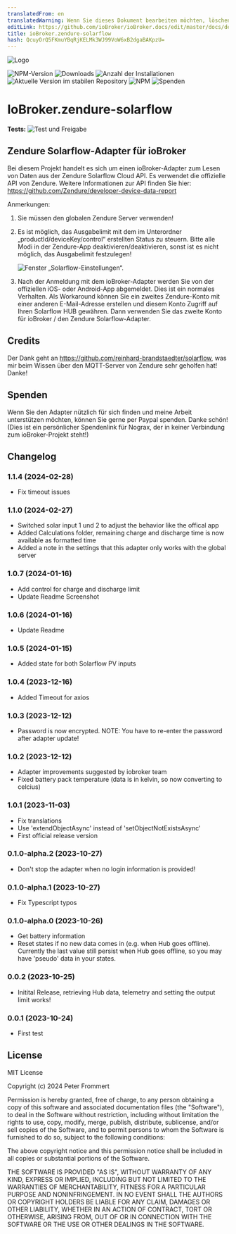 ```yaml
---
translatedFrom: en
translatedWarning: Wenn Sie dieses Dokument bearbeiten möchten, löschen Sie bitte das Feld "translationsFrom". Andernfalls wird dieses Dokument automatisch erneut übersetzt
editLink: https://github.com/ioBroker/ioBroker.docs/edit/master/docs/de/adapterref/iobroker.zendure-solarflow/README.md
title: ioBroker.zendure-solarflow
hash: QcuyOrQ5FKmuYBqRjKELMk3WJ99VoW6xB2dgaBAKpzU=
---
```

![Logo](../../../en/adapterref/iobroker.zendure-solarflow/admin/zendure-solarflow.png)

![NPM-Version](https://img.shields.io/npm/v/iobroker.zendure-solarflow.svg)
![Downloads](https://img.shields.io/npm/dm/iobroker.zendure-solarflow.svg)
![Anzahl der Installationen](https://iobroker.live/badges/zendure-solarflow-installed.svg)
![Aktuelle Version im stabilen Repository](https://iobroker.live/badges/zendure-solarflow-stable.svg)
![NPM](https://nodei.co/npm/iobroker.zendure-solarflow.png?downloads=true)
![Spenden](https://img.shields.io/badge/Donate-PayPal-green.svg)

# IoBroker.zendure-solarflow
**Tests:** ![Test und Freigabe](https://github.com/nograx/ioBroker.zendure-solarflow/workflows/Test%20and%20Release/badge.svg)

## Zendure Solarflow-Adapter für ioBroker
Bei diesem Projekt handelt es sich um einen ioBroker-Adapter zum Lesen von Daten aus der Zendure Solarflow Cloud API. Es verwendet die offizielle API von Zendure.
Weitere Informationen zur API finden Sie hier: https://github.com/Zendure/developer-device-data-report

Anmerkungen:

1. Sie müssen den globalen Zendure Server verwenden!

2. Es ist möglich, das Ausgabelimit mit dem im Unterordner „productId/deviceKey/control“ erstellten Status zu steuern. Bitte alle Modi in der Zendure-App deaktivieren/deaktivieren, sonst ist es nicht möglich, das Ausgabelimit festzulegen!

   ![Fenster „Solarflow-Einstellungen“.](https://raw.github.com/nograx/ioBroker.zendure-solarflow/master/Screenshots/ZendureSolarflowSettings.png)

3. Nach der Anmeldung mit dem ioBroker-Adapter werden Sie von der offiziellen iOS- oder Android-App abgemeldet. Dies ist ein normales Verhalten. Als Workaround können Sie ein zweites Zendure-Konto mit einer anderen E-Mail-Adresse erstellen und diesem Konto Zugriff auf Ihren Solarflow HUB gewähren. Dann verwenden Sie das zweite Konto für ioBroker / den Zendure Solarflow-Adapter.

## Credits
Der Dank geht an https://github.com/reinhard-brandstaedter/solarflow, was mir beim Wissen über den MQTT-Server von Zendure sehr geholfen hat! Danke!

## Spenden
Wenn Sie den Adapter nützlich für sich finden und meine Arbeit unterstützen möchten, können Sie gerne per Paypal spenden. Danke schön! (Dies ist ein persönlicher Spendenlink für Nograx, der in keiner Verbindung zum ioBroker-Projekt steht!)<br />

## Changelog
### 1.1.4 (2024-02-28)

- Fix timeout issues

### 1.1.0 (2024-02-27)

- Switched solar input 1 und 2 to adjust the behavior like the offical app
- Added Calculations folder, remaining charge and discharge time is now available as formatted time
- Added a note in the settings that this adapter only works with the global server

### 1.0.7 (2024-01-16)

- Add control for charge and discharge limit
- Update Readme Screenshot

### 1.0.6 (2024-01-16)

- Update Readme

### 1.0.5 (2024-01-15)

- Added state for both Solarflow PV inputs

### 1.0.4 (2023-12-16)

- Added Timeout for axios

### 1.0.3 (2023-12-12)

- Password is now encrypted. NOTE: You have to re-enter the password after adapter update!

### 1.0.2 (2023-12-12)

- Adapter improvements suggested by iobroker team
- Fixed battery pack temperature (data is in kelvin, so now converting to celcius)

### 1.0.1 (2023-11-03)

- Fix translations
- Use 'extendObjectAsync' instead of 'setObjectNotExistsAsync'
- First official release version

### 0.1.0-alpha.2 (2023-10-27)

- Don't stop the adapter when no login information is provided!

### 0.1.0-alpha.1 (2023-10-27)

- Fix Typescript typos

### 0.1.0-alpha.0 (2023-10-26)

- Get battery information
- Reset states if no new data comes in (e.g. when Hub goes offline). Currently the last value still persist when Hub goes offline, so you may have 'pseudo' data in your states.

### 0.0.2 (2023-10-25)

- Initital Release, retrieving Hub data, telemetry and setting the output limit works!

### 0.0.1 (2023-10-24)

- First test

## License

MIT License

Copyright (c) 2024 Peter Frommert

Permission is hereby granted, free of charge, to any person obtaining a copy
of this software and associated documentation files (the "Software"), to deal
in the Software without restriction, including without limitation the rights
to use, copy, modify, merge, publish, distribute, sublicense, and/or sell
copies of the Software, and to permit persons to whom the Software is
furnished to do so, subject to the following conditions:

The above copyright notice and this permission notice shall be included in all
copies or substantial portions of the Software.

THE SOFTWARE IS PROVIDED "AS IS", WITHOUT WARRANTY OF ANY KIND, EXPRESS OR
IMPLIED, INCLUDING BUT NOT LIMITED TO THE WARRANTIES OF MERCHANTABILITY,
FITNESS FOR A PARTICULAR PURPOSE AND NONINFRINGEMENT. IN NO EVENT SHALL THE
AUTHORS OR COPYRIGHT HOLDERS BE LIABLE FOR ANY CLAIM, DAMAGES OR OTHER
LIABILITY, WHETHER IN AN ACTION OF CONTRACT, TORT OR OTHERWISE, ARISING FROM,
OUT OF OR IN CONNECTION WITH THE SOFTWARE OR THE USE OR OTHER DEALINGS IN THE
SOFTWARE.